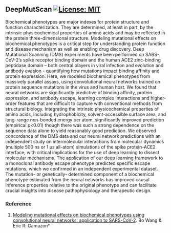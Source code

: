 ## DeepMutScan [![License: MIT](https://img.shields.io/badge/License-MIT-yellow.svg)](https://github.com/gamazonlab/DeepMutScan/blob/master/LICENSE)

Biochemical phenotypes are major indexes for protein structure and function characterization. They are determined, at least in part, by the intrinsic physicochemical properties of amino acids and may be reflected in the protein three-dimensional structure. Modeling mutational effects on biochemical phenotypes is a critical step for understanding protein function and disease mechanism as well as enabling drug discovery. Deep Mutational Scanning (DMS) experiments have been performed on SARS-CoV-2’s spike receptor binding domain and the human ACE2 zinc-binding peptidase domain – both central players in viral infection and evolution and antibody evasion - quantifying how mutations impact binding affinity and protein expression. Here, we modeled biochemical phenotypes from massively parallel assays, using convolutional neural networks trained on protein sequence mutations in the virus and human host. We found that neural networks are significantly predictive of binding affinity, protein expression, and antibody escape, learning complex interactions and higher-order features that are difficult to capture with conventional methods from structural biology. Integrating the intrinsic physicochemical properties of amino acids, including hydrophobicity, solvent-accessible surface area, and long-range non-bonded energy per atom, significantly improved prediction (empirical p<0.01) though there was such a strong dependence on the sequence data alone to yield reasonably good prediction. We observed concordance of the DMS data and our neural network predictions with an independent study on intermolecular interactions from molecular dynamics (multiple 500 ns or 1 μs all-atom) simulations of the spike protein-ACE2 interface, with critical implications for the use of deep learning to dissect molecular mechanisms. The application of our deep learning framework to a monoclonal antibody escape phenotype predicted specific escape mutations, which we confirmed in an independent experimental dataset. The mutation- or genetically- determined component of a biochemical phenotype estimated from the neural networks has improved causal inference properties relative to the original phenotype and can facilitate crucial insights into disease pathophysiology and therapeutic design.    

### Reference
1.  [Modeling mutational effects on biochemical phenotypes using convolutional neural networks: application to SARS-CoV-2](https://www.biorxiv.org/content/10.1101/2021.01.28.428521v3). Bo Wang & Eric R. Gamazon*
